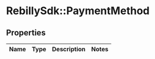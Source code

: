 # RebillySdk::PaymentMethod

## Properties
Name | Type | Description | Notes
------------ | ------------- | ------------- | -------------

